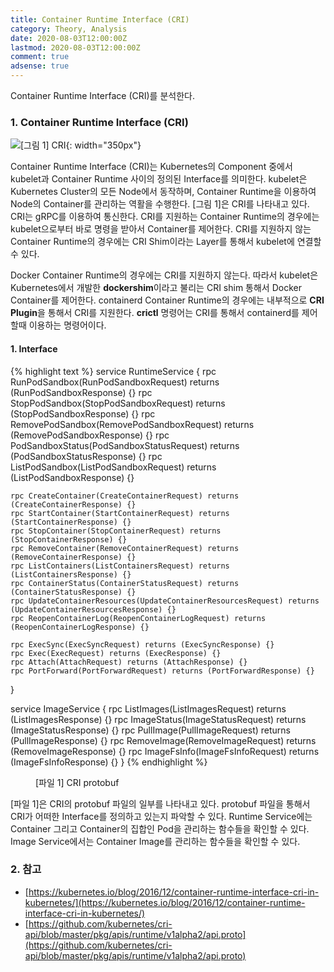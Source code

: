 ```yaml
---
title: Container Runtime Interface (CRI)
category: Theory, Analysis
date: 2020-08-03T12:00:00Z
lastmod: 2020-08-03T12:00:00Z
comment: true
adsense: true
---
```


Container Runtime Interface (CRI)를 분석한다.

### 1. Container Runtime Interface (CRI)

![[그림 1] CRI]({{site.baseurl}}/images/theory_analysis/Container_Runtime_Interface/CRI.PNG){: width="350px"}

Container Runtime Interface (CRI)는 Kubernetes의 Component 중에서 kubelet과 Container Runtime 사이의 정의된 Interface를 의미한다. kubelet은 Kubernetes Cluster의 모든 Node에서 동작하며, Container Runtime을 이용하여 Node의 Container를 관리하는 역활을 수행한다. [그림 1]은 CRI를 나타내고 있다. CRI는 gRPC를 이용하여 통신한다. CRI를 지원하는 Container Runtime의 경우에는 kubelet으로부터 바로 명령을 받아서 Container를 제어한다. CRI를 지원하지 않는 Container Runtime의 경우에는 CRI Shim이라는 Layer를 통해서 kubelet에 연결할 수 있다.

Docker Container Runtime의 경우에는 CRI를 지원하지 않는다. 따라서 kubelet은 Kubernetes에서 개발한 **dockershim**이라고 불리는 CRI shim 통해서 Docker Container를 제어한다. containerd Container Runtime의 경우에는 내부적으로 **CRI Plugin**을 통해서 CRI를 지원한다. **crictl** 명령어는 CRI를 통해서 containerd를 제어할때 이용하는 명령어이다.

#### 1. Interface

{% highlight text %}
service RuntimeService {
    rpc RunPodSandbox(RunPodSandboxRequest) returns (RunPodSandboxResponse) {}
    rpc StopPodSandbox(StopPodSandboxRequest) returns (StopPodSandboxResponse) {}
    rpc RemovePodSandbox(RemovePodSandboxRequest) returns (RemovePodSandboxResponse) {}
    rpc PodSandboxStatus(PodSandboxStatusRequest) returns (PodSandboxStatusResponse) {}
    rpc ListPodSandbox(ListPodSandboxRequest) returns (ListPodSandboxResponse) {}

    rpc CreateContainer(CreateContainerRequest) returns (CreateContainerResponse) {}
    rpc StartContainer(StartContainerRequest) returns (StartContainerResponse) {}
    rpc StopContainer(StopContainerRequest) returns (StopContainerResponse) {}
    rpc RemoveContainer(RemoveContainerRequest) returns (RemoveContainerResponse) {}
    rpc ListContainers(ListContainersRequest) returns (ListContainersResponse) {}
    rpc ContainerStatus(ContainerStatusRequest) returns (ContainerStatusResponse) {}
    rpc UpdateContainerResources(UpdateContainerResourcesRequest) returns (UpdateContainerResourcesResponse) {}
    rpc ReopenContainerLog(ReopenContainerLogRequest) returns (ReopenContainerLogResponse) {}

    rpc ExecSync(ExecSyncRequest) returns (ExecSyncResponse) {}
    rpc Exec(ExecRequest) returns (ExecResponse) {}
    rpc Attach(AttachRequest) returns (AttachResponse) {}
    rpc PortForward(PortForwardRequest) returns (PortForwardResponse) {}
}

service ImageService {
    rpc ListImages(ListImagesRequest) returns (ListImagesResponse) {}
    rpc ImageStatus(ImageStatusRequest) returns (ImageStatusResponse) {}
    rpc PullImage(PullImageRequest) returns (PullImageResponse) {}
    rpc RemoveImage(RemoveImageRequest) returns (RemoveImageResponse) {}
    rpc ImageFsInfo(ImageFsInfoRequest) returns (ImageFsInfoResponse) {}
}
{% endhighlight %}
<figure>
<figcaption class="caption">[파일 1] CRI protobuf</figcaption>
</figure>

[파일 1]은 CRI의 protobuf 파일의 일부를 나타내고 있다. protobuf 파일을 통해서 CRI가 어떠한 Interface를 정의하고 있는지 파악할 수 있다. Runtime Service에는 Container 그리고 Container의 집합인 Pod을 관리하는 함수들을 확인할 수 있다. Image Service에서는 Container Image를 관리하는 함수들을 확인할 수 있다.

### 2. 참고

* [https://kubernetes.io/blog/2016/12/container-runtime-interface-cri-in-kubernetes/](https://kubernetes.io/blog/2016/12/container-runtime-interface-cri-in-kubernetes/)
* [https://github.com/kubernetes/cri-api/blob/master/pkg/apis/runtime/v1alpha2/api.proto](https://github.com/kubernetes/cri-api/blob/master/pkg/apis/runtime/v1alpha2/api.proto)